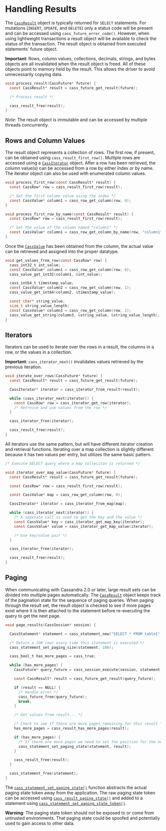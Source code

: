 # Handling Results

The [`CassResult`](http://datastax.github.io/cpp-driver/api/struct.CassResult/) object
is typically returned for `SELECT` statements. For mutations (`INSERT`, `UPDATE`,
and `DELETE`) only a status code will be present and can be accessed using
`cass_future_error_code()`. However, when using lightweight transactions a
result object will be available to check the status of the transaction. The
result object is obtained from executed statements' future object.

**Important**: Rows, column values, collections, decimals, strings, and bytes
objects are all invalidated when the result object is freed. All of these
objects point to memory held by the result. This allows the driver to avoid
unnecessarily copying data.

```c
void process_result(CassFuture* future) {
  const CassResult* result = cass_future_get_result(future);

  /* Process result */

  cass_result_free(result);
}
```

*Note*: The result object is immutable and can be accessed by multiple threads concurrently.

## Rows and Column Values

The result object represents a collection of rows. The first row, if present,
can be obtained using `cass_result_first_row()`. Multiple rows are accessed
using a [`CassIterator`](http://datastax.github.io/cpp-driver/api/struct.CassIterator/)
object. After a row has been retrieved, the column value(s) can be accessed from
a row by either index or by name. The iterator object can also be used with
enumerated column values.

```c
void process_first_row(const CassResult* result) {
  const CassRow* row = cass_result_first_row(result);

  /* Get the first column value using the index */
  const CassValue* column1 = cass_row_get_column(row, 0);
}
```

```c
void process_first_row_by_name(const CassResult* result) {
  const CassRow* row = cass_result_first_row(result);

  /* Get the value of the column named "column1" */
  const CassValue* column1 = cass_row_get_column_by_name(row, "column1");
}
```

Once the [`CassValue`](http://datastax.github.io/cpp-driver/api/struct.CassValue/)
has been obtained from the column, the actual value can be retrieved and
assigned into the proper datatype.

```c
void get_values_from_row(const CassRow* row) {
  cass_int32_t int_value;
  const CassValue* column1 = cass_row_get_column(row, 0);
  cass_value_get_int32(column1, &int_value);

  cass_int64_t timestamp_value;
  const CassValue* column2 = cass_row_get_column(row, 1);
  cass_value_get_int64(column2, &timestamp_value);

  const char* string_value;
  size_t string_value_length;
  const CassValue* column3 = cass_row_get_column(row, 2);
  cass_value_get_string(column3, &string_value, &string_value_length);
}
```

## Iterators

Iterators can be used to iterate over the rows in a result, the columns in a
row, or the values in a collection.

**Important**: `cass_iterator_next()` invalidates values retrieved by the
previous iteration.

```c
void iterate_over_rows(CassFuture* future) {
  const CassResult* result = cass_future_get_result(future);

  CassIterator* iterator = cass_iterator_from_result(result);

  while (cass_iterator_next(iterator)) {
    const CassRow* row = cass_iterator_get_row(iterator);
    /* Retreive and use values from the row */
  }

  cass_iterator_free(iterator);

  cass_result_free(result);
}
```

All iterators use the same pattern, but will have different iterator creation
and retrieval functions. Iterating over a map collection is slightly different
because it has two values per entry, but utilizes the same basic pattern.

```c
/* Execute SELECT query where a map colleciton is returned */

void iterator_over_map_value(CassFuture* future) {
  const CassResult* result = cass_future_get_result(future);

  const CassRow* row = cass_result_first_row(result);

  const CassValue* map = cass_row_get_column(row, 0);

  CassIterator* iterator = cass_iterator_from_map(map);

  while (cass_iterator_next(iterator)) {
    /* A seperate call is used to get the key and the value */
    const CassValue* key = cass_iterator_get_map_key(iterator);
    const CassValue* value = cass_iterator_get_map_value(iterator);

    /* Use key/value pair */
  }

  cass_iterator_free(iterator);

  cass_result_free(result);
}
```

## Paging

When communicating with Cassandra 2.0 or later, large result sets can be divided
into multiple pages automatically. The
[`CassResult`](http://datastax.github.io/cpp-driver/api/struct.CassResult/) object
keeps track of the pagination state for the sequence of paging queries. When
paging through the result set, the result object is checked to see if more pages
exist where it is then attached to the statement before re-executing the query
to get the next page.

```c
void page_results(CassSession* session) {

  CassStatement* statement = cass_statement_new("SELECT * FROM table1", 0);

  /* Return a 100 rows every time this statement is executed */
  cass_statement_set_paging_size(statement, 100);

  cass_bool_t has_more_pages = cass_true;

  while (has_more_pages) {
    CassFuture* query_future = cass_session_execute(session, statement);

    const CassResult* result = cass_future_get_result(query_future);

    if (result == NULL) {
      /* Handle error */
      cass_future_free(query_future);
      break;
    }

    /* Get values from result... */

    /* Check to see if there are more pages remaining for this result */
    has_more_pages = cass_result_has_more_pages(result);

    if (has_more_pages) {
      /* If there are more pages we need to set the position for the next execute */
      cass_statement_set_paging_state(statement, result);
    }

    cass_result_free(result);
  }

  cass_statement_free(statement);
}
```

The [`cass_statement_set_paging_state()`] function abstracts the actual paging
state token away from the application. The raw paging state token can be
accessed using [`cass_result_paging_state()`] and added to a statement using
[`cass_statement_set_paging_state_token()`].

**Warning**: The paging state token should not be exposed to or come from
untrusted environments. That paging state could be spoofed and potentially used
to gain access to other data.

[`cass_statement_set_paging_state()`]: http://datastax.github.io/cpp-driver/api/struct.CassStatement/#cass-statement-set-paging-state
[`cass_result_paging_state()`]: http://datastax.github.io/cpp-driver/api/struct.CassResult/#cass-result-paging-state
[`cass_statement_set_paging_state_token()`]: http://datastax.github.io/cpp-driver/api/struct.CassStatement/#cass-statement-set-paging-state-token
